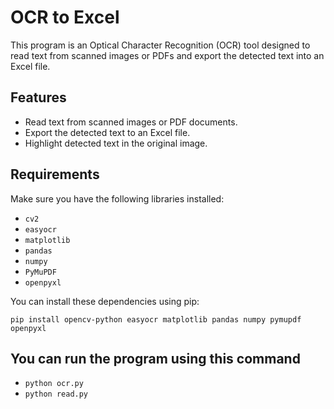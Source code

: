 # OCR to Excel

This program is an Optical Character Recognition (OCR) tool designed to read text from scanned images or PDFs and export the detected text into an Excel file.

## Features

- Read text from scanned images or PDF documents.
- Export the detected text to an Excel file.
- Highlight detected text in the original image.

## Requirements

Make sure you have the following libraries installed:

- `cv2`
- `easyocr`
- `matplotlib`
- `pandas`
- `numpy`
- `PyMuPDF`
- `openpyxl`

You can install these dependencies using pip:

``
pip install opencv-python easyocr matplotlib pandas numpy pymupdf openpyxl
``

## You can run the program using this command
- `python ocr.py`
- `python read.py`


